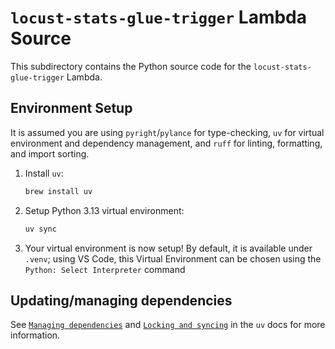 # `locust-stats-glue-trigger` Lambda Source

This subdirectory contains the Python source code for the `locust-stats-glue-trigger` Lambda.

## Environment Setup

It is assumed you are using `pyright`/`pylance` for type-checking, `uv` for virtual environment and dependency management, and `ruff` for linting, formatting, and import sorting.

1. Install `uv`:

   ```bash
   brew install uv
   ```

2. Setup Python 3.13 virtual environment:

   ```bash
   uv sync
   ```

3. Your virtual environment is now setup! By default, it is available under `.venv`; using VS Code, this Virtual Environment can be chosen using the `Python: Select Interpreter` command

## Updating/managing dependencies

See [`Managing dependencies`](https://docs.astral.sh/uv/concepts/projects/dependencies/) and [`Locking and syncing`](https://docs.astral.sh/uv/concepts/projects/sync/) in the `uv` docs for more information.
